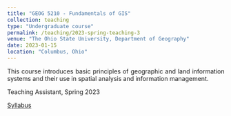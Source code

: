 ```yaml
---
title: "GEOG 5210 - Fundamentals of GIS"
collection: teaching
type: "Undergraduate course"
permalink: /teaching/2023-spring-teaching-3
venue: "The Ohio State University, Department of Geography"
date: 2023-01-15
location: "Columbus, Ohio"
---
```

<p align="justify">This course introduces basic principles of geographic and land information systems and their use in spatial analysis and information management.</p>

<p align="justify">Teaching Assistant, Spring 2023</p>

[Syllabus](/files/GEOG_5210.pdf)